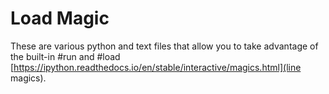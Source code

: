 
# Load Magic

These are various python and text files that allow you to take advantage of the built-in #run and #load [https://ipython.readthedocs.io/en/stable/interactive/magics.html](line magics).